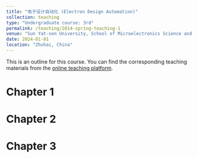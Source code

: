 ```yaml
---
title: "电子设计自动化 (Electron Design Automation)"
collection: teaching
type: "Undergraduate course: 3rd"
permalink: /teaching/2014-spring-teaching-1
venue: "Sun Yat-sen University, School of Microelectronics Science and Technology"
date: 2024-01-01
location: "Zhuhai, China"
---
```


This is an outline for this course. You can find the corresponding teaching materials from the [online teaching platform](https://lms.sysu.edu.cn/).

Chapter 1
======

Chapter 2
======

Chapter 3
======
